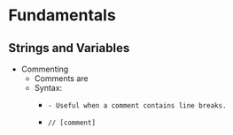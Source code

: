# Fundamentals

## Strings and Variables

- Commenting
  - Comments are
  - Syntax:
    - ```/* [comment] */
      - Useful when a comment contains line breaks.
    - ```// [comment]```
